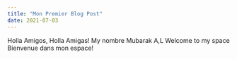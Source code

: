 ```yaml
---
title: "Mon Premier Blog Post"
date: 2021-07-03
---
```

Holla Amigos, Holla Amigas!
My nombre Mubarak A,L
Welcome to my space
Bienvenue dans mon espace!
